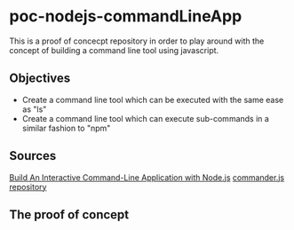 # poc-nodejs-commandLineApp
This is a proof of concecpt repository in order to play around with the concept of building
a command line tool using javascript.

## Objectives
 - Create a command line tool which can be executed with the same ease as "ls"
 - Create a command line tool which can execute sub-commands in a similar fashion to "npm"

## Sources
[Build An Interactive Command-Line Application with Node.js](https://scotch.io/tutorials/build-an-interactive-command-line-application-with-nodejs)
[commander.js repository](https://github.com/tj/commander.js/)

## The proof of concept

